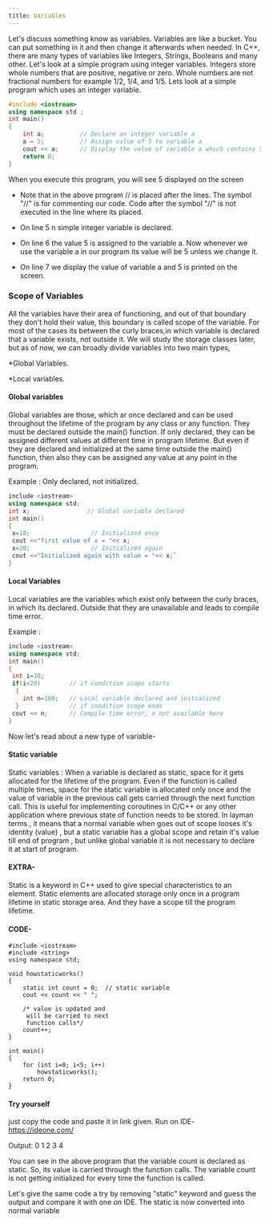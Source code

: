 ```yaml
---
title: Variables
---
```


Let's discuss something know as variables. Variables are like a bucket. You can put something in it and then change it 
afterwards when needed.
In C++, there are many types of variables like Integers, Strings, Booleans and many other.
Let's look at a simple program using integer variables. Integers store whole numbers that are positive, negative or zero. Whole numbers are not fractional numbers for example 1/2, 1/4, and 1/5. Lets look at a simple program which uses an integer 
variable.

```cpp
#include <iostream>
using namespace std ;
int main()
{
    int a;          // Declare an integer variable a
    a = 5;          // Assign value of 5 to variable a
    cout << a;      // Display the value of variable a which contains 5
    return 0;
}
```

When you execute this program, you will see 5 displayed on the screen

* Note that in the above program // is placed after the lines. The symbol "//" is for commenting our code. Code after the symbol
  "//" is not executed in the line where its placed.

* On line 5 n simple integer variable is declared.
* On line 6 the value 5 is assigned to the variable a. Now whenever we use the variable a in our program its value will be 5
  unless we change it.
* On line 7 we display the value of variable a and 5 is printed on the screen.
### Scope of Variables
All the variables have their area of functioning, and out of that boundary they don't hold their value, this boundary is called scope of the variable. For most of the cases its between the curly braces,in which variable is declared that a variable exists, not outside it. We will study the storage classes later, but as of now, we can broadly divide variables into two main types,

*Global Variables.

*Local variables.

#### Global variables

Global variables are those, which ar once declared and can be used throughout the lifetime of the program by any class or any function. They must be declared outside the main() function. If only declared, they can be assigned different values at different time in program lifetime. But even if they are declared and initialized at the same time outside the main() function, then also they can be assigned any value at any point in the program.

Example : Only declared, not initialized.

```cpp
include <iostream>
using namespace std;
int x;                // Global variable declared
int main()
{
 x=10;                 // Initialized once
 cout <<"first value of x = "<< x;
 x=20;                 // Initialized again
 cout <<"Initialized again with value = "<< x;`
}
```

#### Local Variables
Local variables are the variables which exist only between the curly braces, in which its declared. Outside that they are unavailable and leads to compile time error.

Example :

```cpp
include <iostream>
using namespace std;
int main()
{
 int i=10;
 if(i<20)        // if condition scope starts
  {
    int n=100;   // Local variable declared and initialized
  }              // if condition scope ends
 cout << n;      // Compile time error, n not available here
}
```

Now let's read about a new type of variable-
#### Static variable

Static variables : When a variable is declared as static, space for it gets allocated for the lifetime of the program. Even if the function is called multiple times, space for the static variable is allocated only once and the value of variable in the previous call gets carried through the next function call. This is useful for implementing coroutines in C/C++ or any other application where previous state of function needs to be stored.
In layman terms , it means that a normal variable when goes out of scope looses it's identity (value) , but a static variable has a global scope and retain it's value till end of program , but unlike global variable it is not necessary to declare it at start of program.

#### EXTRA-
Static is a keyword in C++ used to give special characteristics to an element. Static elements are allocated storage only once in a program lifetime in static storage area. And they have a scope till the program lifetime.


#### CODE-

```
#include <iostream>
#include <string>
using namespace std;
 
void howstaticworks()
{
    static int count = 0;  // static variable
    cout << count << " ";
     
    /* value is updated and
     will be carried to next
     function calls*/
    count++;
}
 
int main()
{
    for (int i=0; i<5; i++)    
        howstaticworks();
    return 0;
}
```
#### Try yourself
just copy the code and paste it in link given.
Run on IDE- https://ideone.com/


Output:
0 1 2 3 4 

You can see in the above program that the variable count is declared as static. So, its value is carried through the function calls. The variable count is not getting initialized for every time the function is called.

Let's give the same code a try by removing "static" keyword and guess the output and compare it with one on IDE.
The static is now converted into normal variable



